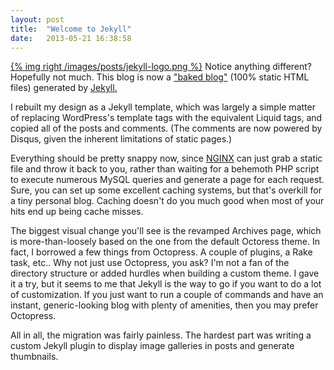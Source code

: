 ```yaml
---
layout: post
title:  "Welcome to Jekyll"
date:   2013-05-21 16:38:58
---
```


[{% img right /images/posts/jekyll-logo.png %}](http://jekyllrb.com/)
Notice anything different? Hopefully not much. This blog is now a ["baked blog"](http://inessential.com/2011/03/16/a_plea_for_baked_weblogs) (100% static HTML files) generated by [Jekyll.](http://jekyllrb.com/)

I rebuilt my design as a Jekyll template, which was largely a simple matter of replacing WordPress's template tags with the equivalent Liquid tags, and copied all of the posts and comments. (The comments are now powered by Disqus, given the inherent limitations of static pages.)

Everything should be pretty snappy now, since [NGINX](http://nginx.org/) can just grab a static file and throw it back to you, rather than waiting for a behemoth PHP script to execute numerous MySQL queries and generate a page for each request. Sure, you can set up some excellent caching systems, but that's overkill for a tiny personal blog. Caching doesn't do you much good when most of your hits end up being cache misses.

The biggest visual change you'll see is the revamped Archives page, which is more-than-loosely based on the one from the default Octoress theme. In fact, I borrowed a few things from Octopress. A couple of plugins, a Rake task, etc.. Why not just use Octopress, you ask? I'm not a fan of the directory structure or added hurdles when building a custom theme. I gave it a try, but it seems to me that Jekyll is the way to go if you want to do a lot of customization. If you just want to run a couple of commands and have an instant, generic-looking blog with plenty of amenities, then you may prefer Octopress.

All in all, the migration was fairly painless. The hardest part was writing a custom Jekyll plugin to display image galleries in posts and generate thumbnails.